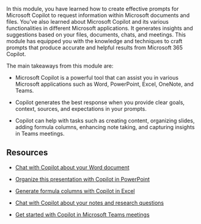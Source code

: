 
In this module, you have learned how to create effective prompts for Microsoft Copilot to request information within Microsoft documents and files. You've also learned about Microsoft Copilot and its various functionalities in different Microsoft applications. It generates insights and suggestions based on your files, documents, chats, and meetings. This module has equipped you with the knowledge and techniques to craft prompts that produce accurate and helpful results from Microsoft 365 Copilot.

The main takeaways from this module are:

- Microsoft Copilot is a powerful tool that can assist you in various Microsoft applications such as Word, PowerPoint, Excel, OneNote, and Teams.

- Copilot generates the best response when you provide clear goals, context, sources, and expectations in your prompts.

- Copilot can help with tasks such as creating content, organizing slides, adding formula columns, enhancing note taking, and capturing insights in Teams meetings.

## Resources

- [Chat with Copilot about your Word document](https://support.microsoft.com/office/chat-with-copilot-about-your-word-document-4482c688-a495-4571-bfcd-4a9fc6608090)

- [Organize this presentation with Copilot in PowerPoint](https://support.microsoft.com/office/organize-this-presentation-with-copilot-in-powerpoint-a207eea3-7a56-4225-88f1-54dd37cdcf6a)

- [Generate formula columns with Copilot in Excel](https://support.microsoft.com/office/generate-formula-columns-with-copilot-in-excel-d866d926-9791-4e5f-be2a-c6dd9e587a47)

- [Chat with Copilot about your notes and research questions](https://support.microsoft.com/office/chat-with-copilot-about-your-notes-and-research-questions-8be75b91-d4d3-461e-af9a-fadfe208b589)

- [Get started with Copilot in Microsoft Teams meetings](https://support.microsoft.com/office/get-started-with-copilot-in-microsoft-teams-meetings-0bf9dd3c-96f7-44e2-8bb8-790bedf066b1)